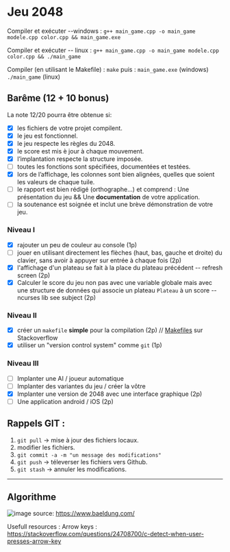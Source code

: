 # Jeu 2048
Compiler et exécuter --windows :  `g++ main_game.cpp -o main_game modele.cpp color.cpp && main_game.exe`

Compiler et exécuter -- linux : `g++ main_game.cpp -o main_game modele.cpp color.cpp && ./main_game`

Compiler (en utilisant le Makefile) : `make` puis : `main_game.exe` (windows) `./main_game` (linux)

## Barême (12 + 10 bonus)
La note 12/20 pourra être obtenue si:
- [x] les fichiers de votre projet compilent.
- [x] le jeu est fonctionnel.
- [x] le jeu respecte les règles du 2048.
- [x] le score est mis è jour à chaque mouvement.
- [x] l’implantation respecte la structure imposée.
- [ ] toutes les fonctions sont spécifiées, documentées et testées.
- [x] lors de l’affichage, les colonnes sont bien alignées, quelles que soient les valeurs de chaque tuile.
- [ ] le rapport est bien rédigé (orthographe...) et comprend : Une présentation du jeu && Une **documentation** de votre application.
- [ ] la soutenance est soignée et inclut une brève démonstration de votre jeu.
 ### Niveau I
- [x] rajouter un peu de couleur au console (1p)
- [ ] jouer en utilisant directement les flèches (haut, bas, gauche et droite) du clavier, sans avoir à appuyer sur entrée à chaque fois (2p)
- [x] l'affichage d'un plateau se fait à la place du plateau précédent -- refresh screen (2p)
- [x] Calculer le score du jeu non pas avec une variable globale mais avec une structure de données qui associe un plateau `Plateau` à un score -- ncurses lib see subject (2p)
### Niveau II
- [x] créer un `makefile` **simple** pour la compilation (2p) // [Makefiles](https://stackoverflow.com/questions/2481269/how-to-make-a-simple-c-makefile) sur Stackoverflow
- [x] utiliser un "version control system" comme `git` (1p)
### Niveau III
- [ ] Implanter une AI / joueur automatique
- [ ] Implanter des variantes du jeu / créer la vôtre
- [x] Implanter une version de 2048 avec une interface graphique (2p)
- [ ] Une application android / iOS (2p)
## Rappels GIT :
1. `git pull` -> mise à jour des fichiers locaux.
2. modifier les fichiers.
3. `git commit -a -m "un message des modifications"`
4. `git push` -> téleverser les fichiers vers Github.
5. `git stash` -> annuler les modifications.

----

## Algorithme

![image](https://user-images.githubusercontent.com/62790552/141335661-cbe08238-7b3c-4908-9e67-6bf23a776b08.png)
source: https://www.baeldung.com/

Usefull resources :
Arrow keys : https://stackoverflow.com/questions/24708700/c-detect-when-user-presses-arrow-key

